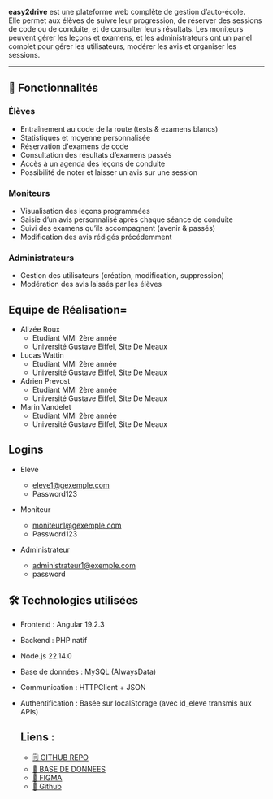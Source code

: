 **easy2drive** est une plateforme web complète de gestion d’auto-école.  
Elle permet aux élèves de suivre leur progression, de réserver des sessions de code ou de conduite, et de consulter leurs résultats. Les moniteurs peuvent gérer les leçons et examens, et les administrateurs ont un panel complet pour gérer les utilisateurs, modérer les avis et organiser les sessions.

---

## 🧩 Fonctionnalités

### Élèves
- Entraînement au code de la route (tests & examens blancs)
- Statistiques et moyenne personnalisée
- Réservation d'examens de code
- Consultation des résultats d’examens passés
- Accès à un agenda des leçons de conduite
- Possibilité de noter et laisser un avis sur une session

###  Moniteurs
- Visualisation des leçons programmées
- Saisie d’un avis personnalisé après chaque séance de conduite
- Suivi des examens qu’ils accompagnent (avenir & passés)
- Modification des avis rédigés précédemment

### Administrateurs
- Gestion des utilisateurs (création, modification, suppression)
- Modération des avis laissés par les élèves

## Equipe de Réalisation=
- Alizée Roux
  - Etudiant MMI 2ère année
  - Université Gustave Eiffel, Site De Meaux
- Lucas Wattin
  - Etudiant MMI 2ère année
  - Université Gustave Eiffel, Site De Meaux
- Adrien Prevost
  - Etudiant MMI 2ère année
  - Université Gustave Eiffel, Site De Meaux
- Marin Vandelet
  - Etudiant MMI 2ère année
  - Université Gustave Eiffel, Site De Meaux

## Logins

- Eleve
  - eleve1@gexemple.com
  - Password123

- Moniteur
  - moniteur1@gexemple.com
  - Password123

- Administrateur
  - administrateur1@exemple.com
  - password

## 🛠️ Technologies utilisées
- Frontend : Angular 19.2.3
- Backend : PHP natif
- Node.js 22.14.0
- Base de données : MySQL (AlwaysData)
- Communication : HTTPClient + JSON
- Authentification : Basée sur localStorage (avec id_eleve transmis aux APIs)
 
  ## Liens :
   - [🗒 GITHUB REPO]()
   - [🧰 BASE DE DONNEES](./database.sql)
   - [🔗 FIGMA](https://www.figma.com/design/CZfGJW8rMbXYGvQk7dlHUb/MAQUETTE?node-id=0-1&p=f&t=ypKCIP12AIBtVcLl-0)
   - [🏴 Github](https://github.com/MarinVandelet/easy2drive)
